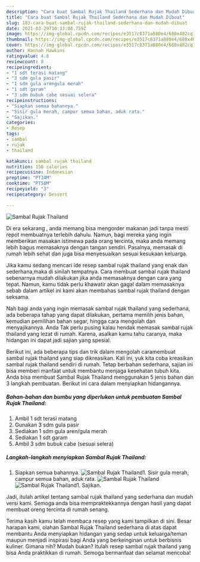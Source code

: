 ```yaml
---
description: "Cara buat Sambal Rujak Thailand Sederhana dan Mudah Dibuat"
title: "Cara buat Sambal Rujak Thailand Sederhana dan Mudah Dibuat"
slug: 183-cara-buat-sambal-rujak-thailand-sederhana-dan-mudah-dibuat
date: 2021-03-29T10:33:08.759Z
image: https://img-global.cpcdn.com/recipes/e3517c8371a880e4/680x482cq70/sambal-rujak-thailand-foto-resep-utama.jpg
thumbnail: https://img-global.cpcdn.com/recipes/e3517c8371a880e4/680x482cq70/sambal-rujak-thailand-foto-resep-utama.jpg
cover: https://img-global.cpcdn.com/recipes/e3517c8371a880e4/680x482cq70/sambal-rujak-thailand-foto-resep-utama.jpg
author: Hannah Hawkins
ratingvalue: 4.8
reviewcount: 8
recipeingredient:
- "1 sdt terasi matang"
- "3 sdm gula pasir"
- "1 sdm gula arengula merah"
- "1 sdt garam"
- "3 sdm bubuk cabe sesuai selera"
recipeinstructions:
- "Siapkan semua bahannya."
- "Sisir gula merah, campur semua bahan, aduk rata."
- "Sajikan."
categories:
- Resep
tags:
- sambal
- rujak
- thailand

katakunci: sambal rujak thailand 
nutrition: 150 calories
recipecuisine: Indonesian
preptime: "PT34M"
cooktime: "PT58M"
recipeyield: "3"
recipecategory: Dessert

---
```



![Sambal Rujak Thailand](https://img-global.cpcdn.com/recipes/e3517c8371a880e4/680x482cq70/sambal-rujak-thailand-foto-resep-utama.jpg)

Di era  sekarang , anda memang bisa mengorder makanan jadi tanpa mesti repot membuatnya terlebih dahulu. Namun, bagi mereka yang ingin memberikan masakan istimewa pada orang tercinta, maka anda memang lebih bagus memasaknya dengan tangan sendiri. Pasalnya, memasak di rumah lebih sehat dan juga bisa menyesuaikan sesuai kesukaan keluarga.

Jika kamu sedang mencari ide resep sambal rujak thailand yang enak dan sederhana,maka di sinilah tempatnya. Cara membuat sambal rujak thailand  sebenarnya mudah dilakukan jika anda memasaknya dengan cara yang tepat. Namun, kamu tidak perlu khawatir akan gagal dalam memasaknya 
sebab dalam artikel ini kami akan membahas sambal rujak thailand dengan seksama.  



Nah bagi anda yang ingin memasak sambal rujak thailand yang sederhana, ada beberapa tahap yang dapat dilakukan, pertama memilih jenis bahan, kemudian pemilihan bahan segar, hingga cara mengolah dan menyajikannya. Anda Tak perlu pusing kalau hendak memasak sambal rujak thailand yang lezat di rumah. Karena, asalkan kamu  tahu caranya, maka hidangan ini dapat jadi sajian yang spesial.

Berikut ini, ada beberapa tips dan trik dalam mengolah caramembuat sambal rujak thailand yang siap dikreasikan. Kali ini, yuk kita coba kreasikan sambal rujak thailand sendiri di rumah. Tetap berbahan sederhana, sajian ini bisa memberi manfaat untuk membantu menjaga kesehatan tubuh kita. Anda bisa membuat Sambal Rujak Thailand menggunakan 5 jenis bahan dan 3 langkah pembuatan. Berikut ini cara dalam menyiapkan hidangannya.

<!--inarticleads1-->

##### Bahan-bahan dan bumbu yang diperlukan untuk pembuatan Sambal Rujak Thailand:

1. Ambil 1 sdt terasi matang
1. Gunakan 3 sdm gula pasir
1. Sediakan 1 sdm gula aren/gula merah
1. Sediakan 1 sdt garam
1. Ambil 3 sdm bubuk cabe (sesuai selera)




<!--inarticleads2-->

##### Langkah-langkah menyiapkan Sambal Rujak Thailand:

1. Siapkan semua bahannya.
<img src="https://img-global.cpcdn.com/steps/e365a4e6ccc76b14/160x128cq70/sambal-rujak-thailand-langkah-memasak-1-foto.jpg" alt="Sambal Rujak Thailand">1. Sisir gula merah, campur semua bahan, aduk rata.
<img src="https://img-global.cpcdn.com/steps/6941cce4e832be5c/160x128cq70/sambal-rujak-thailand-langkah-memasak-2-foto.jpg" alt="Sambal Rujak Thailand"><img src="https://img-global.cpcdn.com/steps/6fbfea737c638905/160x128cq70/sambal-rujak-thailand-langkah-memasak-2-foto.jpg" alt="Sambal Rujak Thailand">1. Sajikan.




Jadi, itulah artikel tentang  sambal rujak thailand  yang sederhana dan mudah versi kami. Semoga anda bisa mempraktekkannya dengan hasil yang dapat membuat oreng tercinta di rumah senang. 

Terima kasih kamu telah membaca resep yang kami tampilkan di sini. Besar harapan kami, olahan  Sambal Rujak Thailand sederhana di atas dapat membantu Anda menyiapkan hidangan yang sedap untuk keluarga/teman maupun menjadi inspirasi bagi Anda yang berkeinginan untuk berbisnis kuliner. Gimana nih? Mudah bukan? Itulah resep sambal rujak thailand yang bisa Anda praktikkan di rumah. Semoga bermanfaat dan selamat mencoba!

